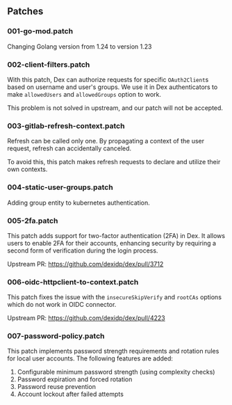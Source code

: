 ## Patches

### 001-go-mod.patch

Changing Golang version from 1.24 to version 1.23

### 002-client-filters.patch

With this patch, Dex can authorize requests for specific `OAuth2Client`s based on username and user's groups.
We use it in Dex authenticators to make `allowedUsers` and `allowedGroups` option to work.

This problem is not solved in upstream, and our patch will not be accepted.

### 003-gitlab-refresh-context.patch

Refresh can be called only one. By propagating a context of the user request, refresh can accidentally canceled.

To avoid this, this patch makes refresh requests to declare and utilize their own contexts.

### 004-static-user-groups.patch

Adding group entity to kubernetes authentication.

### 005-2fa.patch

This patch adds support for two-factor authentication (2FA) in Dex.
It allows users to enable 2FA for their accounts, enhancing security by requiring a second form of verification during the login process.

Upstream PR: https://github.com/dexidp/dex/pull/3712

### 006-oidc-httpclient-to-context.patch

This patch fixes the issue with the `insecureSkipVerify` and `rootCAs` options which do not work in OIDC connector.

Upstream PR: https://github.com/dexidp/dex/pull/4223

### 007-password-policy.patch

This patch implements password strength requirements and rotation rules
for local user accounts. The following features are added:

1. Configurable minimum password strength (using complexity checks)
2. Password expiration and forced rotation
3. Password reuse prevention
4. Account lockout after failed attempts
